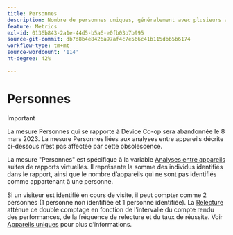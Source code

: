 ```yaml
---
title: Personnes
description: Nombre de personnes uniques, généralement avec plusieurs appareils.
feature: Metrics
exl-id: 0136b843-2a1e-44d5-b5a6-e0fb03b7b995
source-git-commit: db7d8b4e8426a97af4c7e566c41b115dbb5b6174
workflow-type: tm+mt
source-wordcount: '114'
ht-degree: 42%

---
```


# Personnes

>[!IMPORTANT]
>
>La mesure Personnes qui se rapporte à Device Co-op sera abandonnée le 8 mars 2023. La mesure Personnes liées aux analyses entre appareils décrite ci-dessous n’est pas affectée par cette obsolescence.

La mesure &quot;Personnes&quot; est spécifique à la variable [Analyses entre appareils](../cda/overview.md) suites de rapports virtuelles. Il représente la somme des individus identifiés dans le rapport, ainsi que le nombre d’appareils qui ne sont pas identifiés comme appartenant à une personne.

Si un visiteur est identifié en cours de visite, il peut compter comme 2 personnes (1 personne non identifiée et 1 personne identifiée). La [Relecture](/help/components/cda/replay.md) atténue ce double comptage en fonction de lʼintervalle du compte rendu des performances, de la fréquence de relecture et du taux de réussite. Voir [Appareils uniques](unique-devices.md) pour plus d’informations.
